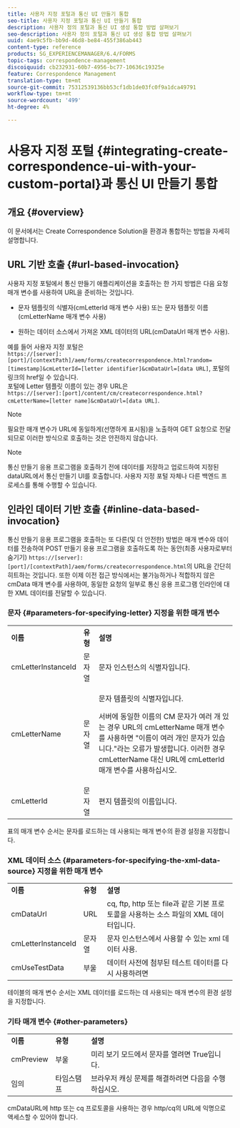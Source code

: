 ```yaml
---
title: 사용자 지정 포털과 통신 UI 만들기 통합
seo-title: 사용자 지정 포털과 통신 UI 만들기 통합
description: 사용자 정의 포털과 통신 UI 생성 통합 방법 살펴보기
seo-description: 사용자 정의 포털과 통신 UI 생성 통합 방법 살펴보기
uuid: 4ae9c5fb-bb9d-46d8-be84-455f386ab443
content-type: reference
products: SG_EXPERIENCEMANAGER/6.4/FORMS
topic-tags: correspondence-management
discoiquuid: cb232931-60b7-4956-bc77-10636c19325e
feature: Correspondence Management
translation-type: tm+mt
source-git-commit: 75312539136bb53cf1db1de03fc0f9a1dca49791
workflow-type: tm+mt
source-wordcount: '499'
ht-degree: 4%

---
```



# 사용자 지정 포털 {#integrating-create-correspondence-ui-with-your-custom-portal}과 통신 UI 만들기 통합

## 개요 {#overview}

이 문서에서는 Create Correspondence Solution을 환경과 통합하는 방법을 자세히 설명합니다.

## URL 기반 호출 {#url-based-invocation}

사용자 지정 포털에서 통신 만들기 애플리케이션을 호출하는 한 가지 방법은 다음 요청 매개 변수를 사용하여 URL을 준비하는 것입니다.

* 문자 템플릿의 식별자(cmLetterId 매개 변수 사용) 또는 문자 템플릿 이름(cmLetterName 매개 변수 사용)

* 원하는 데이터 소스에서 가져온 XML 데이터의 URL(cmDataUrl 매개 변수 사용).

예를 들어 사용자 지정 포털은\
`https://[server]:[port]/[contextPath]/aem/forms/createcorrespondence.html?random=[timestamp]&cmLetterId=[letter identifier]&cmDataUrl=[data URL]`, 포털의 링크의 href일 수 있습니다.\
포털에 Letter 템플릿 이름이 있는 경우 URL은\
`https://[server]:[port]/content/cm/createcorrespondence.html?cmLetterName=[letter name]&cmDataUrl=[data URL]`.

>[!NOTE]
>
>필요한 매개 변수가 URL에 동일하게(선명하게 표시됨)을 노출하여 GET 요청으로 전달되므로 이러한 방식으로 호출하는 것은 안전하지 않습니다.

>[!NOTE]
>
>통신 만들기 응용 프로그램을 호출하기 전에 데이터를 저장하고 업로드하여 지정된 dataURL에서 통신 만들기 UI를 호출합니다. 사용자 지정 포털 자체나 다른 백엔드 프로세스를 통해 수행할 수 있습니다.

## 인라인 데이터 기반 호출 {#inline-data-based-invocation}

통신 만들기 응용 프로그램을 호출하는 또 다른(및 더 안전한) 방법은 매개 변수와 데이터를 전송하여 POST 만들기 응용 프로그램을 호출하도록 하는 동안(최종 사용자로부터 숨기기) `https://[server]:[port]/[contextPath]/aem/forms/createcorrespondence.html`의 URL을 간단히 히트하는 것입니다. 또한 이제 이전 접근 방식에서는 불가능하거나 적합하지 않은 cmData 매개 변수를 사용하여, 동일한 요청의 일부로 통신 응용 프로그램 인라인에 대한 XML 데이터를 전달할 수 있습니다.

### 문자 {#parameters-for-specifying-letter} 지정을 위한 매개 변수

<table> 
 <tbody>
  <tr>
   <td><strong>이름</strong></td> 
   <td><strong>유형</strong></td> 
   <td><strong>설명</strong></td> 
  </tr>
  <tr>
   <td>cmLetterInstanceId</td> 
   <td>문자열</td> 
   <td>문자 인스턴스의 식별자입니다.</td> 
  </tr>
  <tr>
   <td>cmLetterName</td> 
   <td>문자열</td> 
   <td><p>문자 템플릿의 식별자입니다. </p> <p>서버에 동일한 이름의 CM 문자가 여러 개 있는 경우 URL의 cmLetterName 매개 변수를 사용하면 "이름이 여러 개인 문자가 있습니다."라는 오류가 발생합니다. 이러한 경우 cmLetterName 대신 URL에 cmLetterId 매개 변수를 사용하십시오.</p> </td> 
  </tr>
  <tr>
   <td>cmLetterId</td> 
   <td>문자열</td> 
   <td>편지 템플릿의 이름입니다.</td> 
  </tr>
 </tbody>
</table>

표의 매개 변수 순서는 문자를 로드하는 데 사용되는 매개 변수의 환경 설정을 지정합니다.

### XML 데이터 소스 {#parameters-for-specifying-the-xml-data-source} 지정을 위한 매개 변수

<table> 
 <tbody>
  <tr>
   <td><strong>이름</strong></td> 
   <td><strong>유형</strong></td> 
   <td><strong>설명</strong></td> 
  </tr>
  <tr>
   <td>cmDataUrl<br /> </td> 
   <td>URL</td> 
   <td>cq, ftp, http 또는 file과 같은 기본 프로토콜을 사용하는 소스 파일의 XML 데이터입니다.<br /> </td> 
  </tr>
  <tr>
   <td>cmLetterInstanceId</td> 
   <td>문자열</td> 
   <td>문자 인스턴스에서 사용할 수 있는 xml 데이터 사용.</td> 
  </tr>
  <tr>
   <td>cmUseTestData</td> 
   <td>부울</td> 
   <td>데이터 사전에 첨부된 테스트 데이터를 다시 사용하려면</td> 
  </tr>
 </tbody>
</table>

테이블의 매개 변수 순서는 XML 데이터를 로드하는 데 사용되는 매개 변수의 환경 설정을 지정합니다.

### 기타 매개 변수 {#other-parameters}

<table> 
 <tbody>
  <tr>
   <td><strong>이름</strong></td> 
   <td><strong>유형</strong></td> 
   <td><strong>설명</strong></td> 
  </tr>
  <tr>
   <td>cmPreview<br /> </td> 
   <td>부울</td> 
   <td>미리 보기 모드에서 문자를 열려면 True입니다.<br /> </td> 
  </tr>
  <tr>
   <td>임의</td> 
   <td>타임스탬프</td> 
   <td>브라우저 캐싱 문제를 해결하려면 다음을 수행하십시오.</td> 
  </tr>
 </tbody>
</table>

cmDataURL에 http 또는 cq 프로토콜을 사용하는 경우 http/cq의 URL에 익명으로 액세스할 수 있어야 합니다.
